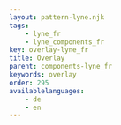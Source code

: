 ```yaml
---
layout: pattern-lyne.njk
tags: 
    - lyne_fr
    - lyne_components_fr
key: overlay-lyne_fr
title: Overlay
parent: components-lyne_fr
keywords: overlay
order: 295
availablelanguages: 
    - de
    - en
---
```

